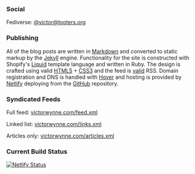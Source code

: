 ### Social

Fediverse: <a href="https://tooters.org/@victor">@victor@tooters.org</a>

### Publishing

All of the blog posts are written in [Markdown](https://daringfireball.net/projects/markdown/) and converted to static markup by the [Jekyll](https://jekyllrb.com) engine. Functionality for the site is constructed with Shopify's [Liquid](https://shopify.github.io/liquid/) template language and written in Ruby. The design is crafted using valid [HTML5](https://validator.w3.org/nu/?doc=https%3A%2F%2Fvictorwynne.com%2F) + [CSS3](https://jigsaw.w3.org/css-validator/validator?uri=https%3A%2F%2Fvictorwynne.com&profile=css3svg&usermedium=all&warning=0&vextwarning=) and the feed is [valid](https://validator.w3.org/feed/check.cgi?url=https%3A%2F%2Fvictorwynne.com%2Ffeed.xml) RSS. Domain registration and DNS is handled with [Hover](https://hover.com/) and hosting is provided by [Netlify](https://www.netlify.com) deploying from the [GitHub](https://www.github.com/victorwynne) repository.

### Syndicated Feeds

Full feed: [victorwynne.com/feed.xml](https://victorwynne.com/feed.xml)

Linked list: [victorwynne.com/links.xml](https://victorwynne.com/links.xml)

Articles only: [victorwynne.com/articles.xml](https://victorwynne.com/articles.xml)

### Current Build Status

[![Netlify Status](https://api.netlify.com/api/v1/badges/4d07ec78-3a2f-4151-82d0-4b38171ce0b6/deploy-status)](https://app.netlify.com/sites/victorwynne/deploys)
